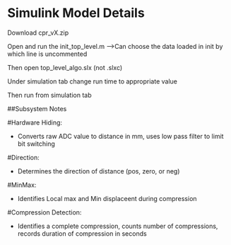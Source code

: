 # Simulink Model Details

Download cpr_vX.zip

Open and run the init_top_level.m
 -->Can choose the data loaded in init by which line is uncommented

Then open top_level_algo.slx (not .slxc)

Under simulation tab change run time to appropriate value

Then run from simulation tab



##Subsystem Notes

 #Hardware Hiding:
 - Converts raw ADC value to distance in mm, uses low pass filter to limit bit switching

 #Direction:
 - Determines the direction of distance (pos, zero, or neg)

 #MinMax:
 - Identifies Local max and Min displaceent during compression

 #Compression Detection:
 - Identifies a complete compression, counts number of compressions, records duration of compression in seconds
